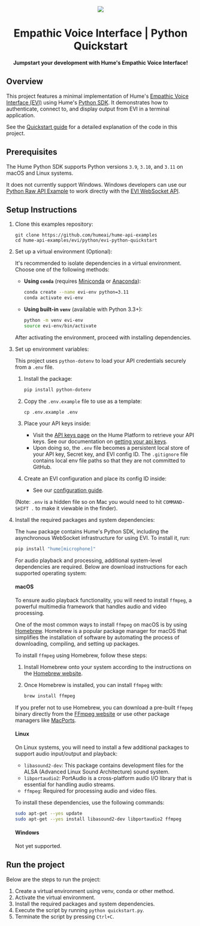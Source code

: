 <div align="center">
  <img src="https://storage.googleapis.com/hume-public-logos/hume/hume-banner.png">
  <h1>Empathic Voice Interface | Python Quickstart</h1>
  <p>
    <strong>Jumpstart your development with Hume's Empathic Voice Interface!</strong>
  </p>
</div>

## Overview
This project features a minimal implementation of Hume's [Empathic Voice Interface (EVI)](https://dev.hume.ai/docs/empathic-voice-interface-evi/overview) using Hume's [Python SDK](https://github.com/HumeAI/hume-python-sdk). It demonstrates how to authenticate, connect to, and display output from EVI in a terminal application.

See the [Quickstart guide](https://dev.hume.ai/docs/empathic-voice-interface-evi/quickstart/python) for a detailed explanation of the code in this project.

## Prerequisites

The Hume Python SDK supports Python versions `3.9`, `3.10`, and `3.11` on macOS and Linux systems.

It does not currently support Windows. Windows developers can use our [Python Raw API Example](/evi/python/evi-python-raw-api/README.md) to work directly with the [EVI WebSocket API](https://dev.hume.ai/reference/empathic-voice-interface-evi/chat/chat).

## Setup Instructions

1. Clone this examples repository:

    ```shell
    git clone https://github.com/humeai/hume-api-examples
    cd hume-api-examples/evi/python/evi-python-quickstart
    ```

2. Set up a virtual environment (Optional):
   
    It's recommended to isolate dependencies in a virtual environment. Choose one of the following methods:
   
    - **Using `conda`** (requires [Miniconda](https://docs.anaconda.com/miniconda/) or [Anaconda](https://www.anaconda.com/)):

        ```bash
        conda create --name evi-env python=3.11
        conda activate evi-env
        ```

    - **Using built-in `venv`** (available with Python 3.3+):

        ```bash
        python -m venv evi-env
        source evi-env/bin/activate
        ```

   After activating the environment, proceed with installing dependencies.

3. Set up environment variables:

    This project uses `python-dotenv` to load your API credentials securely from a `.env` file.

    1. Install the package:

        ```bash
        pip install python-dotenv
        ```

    2. Copy the `.env.example` file to use as a template:

        ```shell
        cp .env.example .env
        ```

    2. Place your API keys inside:

        -  Visit the [API keys page](https://platform.hume.ai/settings/keys) on the Hume Platform to retrieve your API keys. See our documentation on [getting your api keys](https://dev.hume.ai/docs/introduction/api-key).
        - Upon doing so, the `.env` file becomes a persistent local store of your API key, Secret key, and EVI config ID. The `.gitignore` file contains local env file paths so that they are not committed to GitHub.


    3. Create an EVI configuration and place its config ID inside:
    
        - See our [configuration guide](https://dev.hume.ai/docs/empathic-voice-interface-evi/configuration/build-a-configuration).

    (Note: `.env` is a hidden file so on Mac you would need to hit `COMMAND-SHIFT .` to make it viewable in the finder).

4. Install the required packages and system dependencies:

    The `hume` package contains Hume's Python SDK, including the asynchronous WebSocket infrastructure for using EVI. To install it, run:

    ```bash
    pip install "hume[microphone]"
    ```

    For audio playback and processing, additional system-level dependencies are required. Below are download instructions for each supported operating system:

    #### macOS

    To ensure audio playback functionality, you will need to install `ffmpeg`, a powerful multimedia framework that handles audio and video processing.

    One of the most common ways to install `ffmpeg` on macOS is by using [Homebrew](https://brew.sh/). Homebrew is a popular package manager for macOS that simplifies the installation of software by automating the process of downloading, compiling, and setting up packages.

    To install `ffmpeg` using Homebrew, follow these steps:

    1. Install Homebrew onto your system according to the instructions on the [Homebrew website](https://brew.sh/).

    2. Once Homebrew is installed, you can install `ffmpeg` with:
        ```bash
        brew install ffmpeg
        ```

    If you prefer not to use Homebrew, you can download a pre-built `ffmpeg` binary directly from the [FFmpeg website](https://ffmpeg.org/download.html) or use other package managers like [MacPorts](https://www.macports.org/).

    #### Linux

    On Linux systems, you will need to install a few additional packages to support audio input/output and playback:

    - `libasound2-dev`: This package contains development files for the ALSA (Advanced Linux Sound Architecture) sound system.
    - `libportaudio2`: PortAudio is a cross-platform audio I/O library that is essential for handling audio streams.
    - `ffmpeg`: Required for processing audio and video files.

    To install these dependencies, use the following commands:

    ```bash
    sudo apt-get --yes update
    sudo apt-get --yes install libasound2-dev libportaudio2 ffmpeg
    ```

    #### Windows

    Not yet supported.

## Run the project

Below are the steps to run the project:
1. Create a virtual environment using venv, conda or other method.
2. Activate the virtual environment.
3. Install the required packages and system dependencies.
4. Execute the script by running `python quickstart.py`.
5. Terminate the script by pressing `Ctrl+C`.